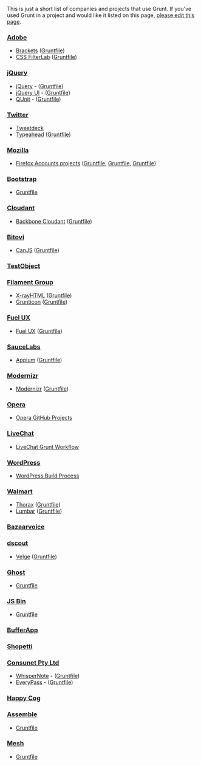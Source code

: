 This is just a short list of companies and projects that use Grunt.
If you've used Grunt in a project and would like it listed on this page,
[please edit this page](https://github.com/gruntjs/grunt-docs/blob/master/Who-uses-Grunt.md).

### [Adobe](http://www.adobe.com/)
- [Brackets](http://brackets.io/) ([Gruntfile](https://github.com/adobe/brackets/blob/master/Gruntfile.js))
- [CSS FilterLab](http://html.adobe.com/webstandards/csscustomfilters/cssfilterlab/) ([Gruntfile](https://github.com/adobe/cssfilterlab/blob/master/grunt.js))

### [jQuery](http://jquery.com/)
- [jQuery](http://jquery.com/) - ([Gruntfile](https://github.com/jquery/jquery/blob/master/Gruntfile.js))
- [jQuery UI](http://jqueryui.com/) - ([Gruntfile](https://github.com/jquery/jquery-ui/blob/master/Gruntfile.js))
- [QUnit](http://qunitjs.com/) - ([Gruntfile](https://github.com/jquery/qunit/blob/master/Gruntfile.js))

### [Twitter](https://twitter.com/)
- [Tweetdeck](http://www.tweetdeck.com/)
- [Typeahead](https://github.com/twitter/typeahead.js) ([Gruntfile](https://github.com/twitter/typeahead.js/blob/master/Gruntfile.js))

### [Mozilla](https://mozilla.org/)
- [Firefox Accounts projects](https://accounts.firefox.com) ([Gruntfile](https://github.com/mozilla/fxa-content-server/blob/master/Gruntfile.js), [Gruntfile](https://github.com/mozilla/fxa-auth-server/blob/master/Gruntfile.js), [Gruntfile](https://github.com/mozilla/fxa-js-client/blob/master/Gruntfile.js))

### [Bootstrap](http://getbootstrap.com/)
- [Gruntfile](https://github.com/twbs/bootstrap/blob/master/Gruntfile.js)

### [Cloudant](https://cloudant.com/)
- [Backbone Cloudant](https://github.com/cloudant-labs/backbone.cloudant) ([Gruntfile](https://github.com/cloudant-labs/backbone.cloudant/blob/master/Gruntfile.js))

### [Bitovi](http://bitovi.com/)
- [CanJS](http://canjs.us/) ([Gruntfile](https://github.com/bitovi/canjs/blob/master/Gruntfile.js))
 
### [TestObject](https://www.testobject.com)

### [Filament Group](http://filamentgroup.com/)
- [X-rayHTML](https://github.com/filamentgroup/X-rayHTML) ([Gruntfile](https://github.com/filamentgroup/X-rayHTML/blob/master/grunt.js))
- [Grunticon](https://github.com/filamentgroup/grunticon) ([Gruntfile](https://github.com/filamentgroup/grunticon/blob/master/Gruntfile.js))

### [Fuel UX](http://exacttarget.github.com/fuelux/)
- [Fuel UX](http://exacttarget.github.com/fuelux/) ([Gruntfile](https://github.com/ExactTarget/fuelux/blob/master/Gruntfile.js))

### [SauceLabs](https://saucelabs.com/)
- [Appium](https://saucelabs.com/appium) ([Gruntfile](https://github.com/appium/appium/blob/master/Gruntfile.js))

### [Modernizr](http://modernizr.com/)
- [Modernizr](http://modernizr.com/) ([Gruntfile](https://github.com/Modernizr/Modernizr/blob/master/Gruntfile.js))

### [Opera](http://opera.com)
- [Opera GitHub Projects](https://github.com/operasoftware)

### [LiveChat](http://www.livechatinc.com)
- [LiveChat Grunt Workflow](http://developers.livechatinc.com/blog/how-livechat-uses-grunt-js-for-easy-product-deployment/)

### [WordPress](http://wordpress.com/)
- [WordPress Build Process](
http://make.wordpress.org/core/2013/08/06/a-new-frontier-for-core-development/)

### [Walmart](http://www.walmart.com/)
- [Thorax](https://github.com/walmartlabs/thorax) ([Gruntfile](https://github.com/walmartlabs/thorax/blob/master/Gruntfile.js))
- [Lumbar](http://walmartlabs.github.io/lumbar/) ([Gruntfile](https://github.com/walmartlabs/lumbar/blob/master/Gruntfile.js))

### [Bazaarvoice](http://www.bazaarvoice.com/)

### [dscout](http://dscout.com/)
- [Velge](https://github.com/dscout/velge) ([Gruntfile](https://github.com/dscout/velge/blob/master/Gruntfile.js))

### [Ghost](https://ghost.org/)
- [Gruntfile](https://github.com/TryGhost/Ghost/blob/master/Gruntfile.js)

### [JS Bin](http://jsbin.com/)
- [Gruntfile](https://github.com/remy/jsbin/blob/master/Gruntfile.js)

### [BufferApp](https://bufferapp.com)

### [Shopetti](https://www.shopetti.com)

### [Consunet Pty Ltd](https://www.consunet.com.au)
- [WhisperNote](https://www.consunet.com.au/products/whispernote/) - ([Gruntfile](https://github.com/Consunet/Apps/blob/master/WhisperNote/Gruntfile.js))
- [EveryPass](https://www.consunet.com.au/products/everypass/) - ([Gruntfile](https://github.com/Consunet/Apps/blob/master/EveryPass/Gruntfile.js))

### [Happy Cog](http://happycog.com)

### [Assemble](http://assemble.io/)
- [Gruntfile](https://github.com/assemble/assemble/blob/master/Gruntfile.js)

### [Mesh](http://sourcey.com/mesh)
- [Gruntfile](https://github.com/sourcey/mesh/blob/master/Gruntfile.js)

